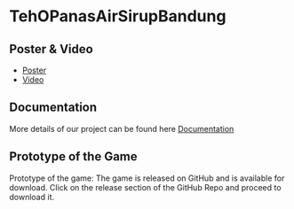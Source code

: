 # TehOPanasAirSirupBandung

## Poster & Video
- [Poster](https://drive.google.com/file/d/1ftWqM1RfPIXYKs_v91HENUptLoPpaeMs/view?usp=drive_link) 
- [Video](https://drive.google.com/file/d/1se_20FOSRkhcI0VgCJw8KGuY46wSA4Zo/view?usp=drive_link)

## Documentation
More details of our project can be found here [Documentation](https://docs.google.com/document/d/100KJ1FK6zqWoqrJv6FxWVGPh2ZF_scCJg1fTDdYRGJM/edit?usp=sharing)

## Prototype of the Game
Prototype of the game: 
The game is released on GitHub and is available for download. Click on the release section of the GitHub Repo and proceed to download it.
